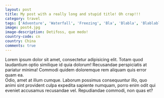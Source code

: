 ```yaml
---
layout: post
title: My post with a really long and stupid title! Oh crap!!!
category: travel
tags: ['Adventure', 'Waterfall', 'Freezing', 'Bla', 'Blabla', 'Blablabla']
image: post4.jpg
image-description: Detifoss, que medo!
country-code: cn
country: China
comments: true
---
```


<div>Lorem ipsum dolor sit amet, consectetur adipisicing elit. Totam quod laudantium optio similique id quia dolorum! Recusandae perspiciatis at pariatur minima! Commodi quidem doloremque rem aliquam quis error quam ea.</div>
<div>Odio, amet at illum cumque. Laborum possimus consequuntur illo, quo animi sint provident culpa expedita sapiente numquam, porro enim odit qui eveniet accusamus recusandae vel. Repudiandae commodi, non quas et?</div>